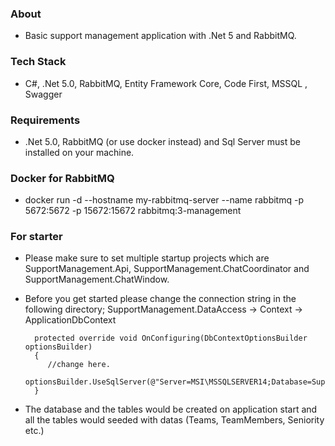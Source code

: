 ### About
- Basic support management application with .Net 5 and RabbitMQ.

### Tech Stack

- C#, .Net 5.0, RabbitMQ, Entity Framework Core, Code First, MSSQL , Swagger

### Requirements

- .Net 5.0, RabbitMQ (or use docker instead) and Sql Server must be installed on your machine.

### Docker for RabbitMQ
- docker run -d --hostname my-rabbitmq-server --name rabbitmq -p 5672:5672 -p 15672:15672 rabbitmq:3-management

### For starter

- Please make sure to set multiple startup projects which are SupportManagement.Api, SupportManagement.ChatCoordinator and SupportManagement.ChatWindow.

- Before you get started please change the connection string in the following directory;
SupportManagement.DataAccess -> Context -> ApplicationDbContext

        protected override void OnConfiguring(DbContextOptionsBuilder optionsBuilder)
        {
           //change here.
		   optionsBuilder.UseSqlServer(@"Server=MSI\MSSQLSERVER14;Database=SupportManagementDb;Trusted_Connection=True;");  
        }

- The database and the tables would be created on application start and all the tables would seeded with datas (Teams, TeamMembers, Seniority etc.)


